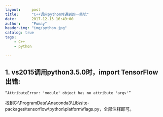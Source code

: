 ```yaml
---
layout:     post
title:      "C++调用python时遇到的一些坑"
date:       2017-12-13 16:49:00
author:     "Pumay"
header-img: "img/python.jpg"
catalog: true
tags:
    - C++
    - python
    
---
```



## 1. vs2015调用python3.5.0时，import TensorFlow出错:

`“AttributeError: 'module' object has no attribute 'argv'” `

找到C:\ProgramData\Anaconda3\Lib\site-packages\tensorflow\python\platform\flags.py，全部注释即可。

